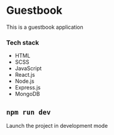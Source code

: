 # Guestbook
This is a guestbook application

### Tech stack
- HTML
- SCSS
- JavaScript
- React.js
- Node.js
- Express.js
- MongoDB

## ```npm run dev```
Launch the project in development mode
